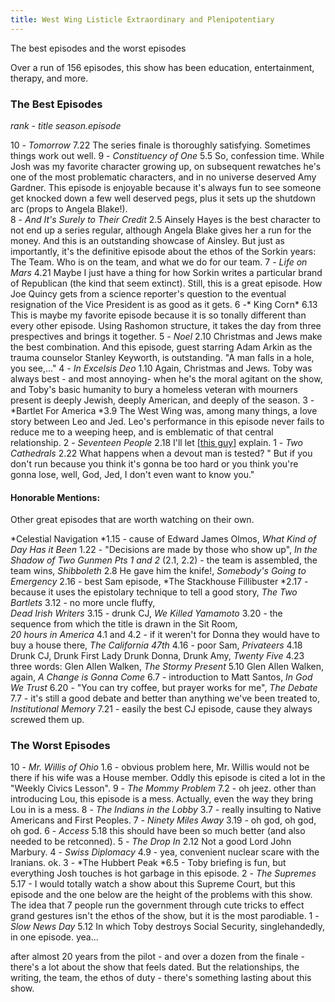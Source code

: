 ```yaml
---
title: West Wing Listicle Extraordinary and Plenipotentiary
---
```


The best episodes and the worst episodes

Over a run of 156 episodes, this show has been education, entertainment, therapy, and more. 

### The Best Episodes ###
*rank - title season.episode*

10 - *Tomorrow* 7.22 
	The series finale is thoroughly satisfying. Sometimes things work out well. 
9 - *Constituency of One* 5.5
	So, confession time. While Josh was my favorite character growing up, on subsequent rewatches he's one of the most problematic characters, and in no universe deserved Amy Gardner. This episode is enjoyable because it's always fun to see someone get knocked down a few well deserved pegs, plus it sets up the shutdown arc (props to Angela Blake!).  
8 - *And It's Surely to Their Credit* 2.5
	Ainsely Hayes is the best character to not end up a series regular, although Angela Blake gives her a run for the money. And this is an outstanding showcase of Ainsley. But just as importantly, it's the definitive episode about the ethos of the Sorkin years: The Team. Who is on the team, and what we do for our team. 
7 - *Life on Mars* 4.21
	Maybe I just have a thing for how Sorkin writes a particular brand of Republican (the kind that seem extinct). Still, this is a great episode. How Joe Quincy gets from a science reporter's question to the eventual resignation of the Vice President is as good as it gets.
6 -* King Corn* 6.13 
	This is maybe my favorite episode because it is so tonally different than every other episode.  Using Rashomon structure, it takes the day from three prespectives and brings it together. 
5 - *Noel* 2.10
	Christmas and Jews make the best combination. And this episode, guest starring Adam Arkin as the trauma counselor Stanley Keyworth, is outstanding. "A man falls in a hole, you see,..."
4 - *In Excelsis Deo* 1.10
	Again, Christmas and Jews. Toby was always best - and most annoying- when he's the moral agitant on the show, and Toby's basic humanity to bury a homeless veteran with mourners present is deeply Jewish, deeply American, and deeply of the season. 
3 - *Bartlet For America *3.9
	The West Wing was, among many things, a love story between Leo and Jed. Leo's performance in this episode never fails to reduce me to a weeping heep, and is emblematic of that central relationship. 
2 - *Seventeen People* 2.18
	I'll let [[this guy](http://seventeenpeople.com/)] explain.
1 - *Two Cathedrals* 2.22 
	What happens when a devout man is tested? " But if you don't run because you think it's gonna be too hard or you think you're gonna lose, well, God, Jed, I don't even want to know you." 

#### Honorable Mentions: #### 
Other great episodes that are worth watching on their own. 

*Celestial Navigation *1.15 - cause of Edward James Olmos, 
*What Kind of Day Has it Been* 1.22 - "Decisions are made by those who show up", 
*In the Shadow of Two Gunmen Pts 1 and 2* (2.1, 2.2) - the team is assembled, the team wins, 
*Shibboleth* 2.8 He gave him the knife!, 
*Somebody's Going to Emergency* 2.16 - best Sam episode, 
*The Stackhouse Fillibuster *2.17 - because it uses the epistolary technique to tell a good story, 
*The Two Bartlets* 3.12 - no more uncle fluffy,  
*Dead Irish Writers* 3.15 - drunk CJ,
*We Killed Yamamoto* 3.20 - the sequence from which the title is drawn in the Sit Room,  
*20 hours in America* 4.1 and 4.2 - if it weren't for Donna they would have to buy a house there, 
*The California 47th* 4.16 - poor Sam, 
*Privateers* 4.18 Drunk CJ, Drunk First Lady Drunk Donna, Drunk Amy,
*Twenty Five* 4.23 three words: Glen Allen Walken, 
*The Stormy Present* 5.10 Glen Allen Walken, again, 
*A Change is Gonna Come* 6.7 - introduction to Matt Santos, 
*In God We Trust* 6.20 - "You can try coffee, but prayer works for me", 
*The Debate* 7.7 - it's still a good debate and better than anything we've been treated to, 
*Institutional Memory* 7.21 - easily the best CJ episode, cause they always screwed them up. 


### The Worst Episodes ###

10 - *Mr. Willis of Ohio* 1.6 - obvious problem here, Mr. Willis would not be there if his wife was a House member. Oddly this episode is cited a lot in the "Weekly Civics Lesson".
9 - *The Mommy Problem* 7.2 - oh jeez. other than introducing Lou, this episode is a mess. Actually, even the way they bring Lou in is a mess. 
8 - *The Indians in the Lobby* 3.7 - really insulting to Native Americans and First Peoples.
7 - *Ninety Miles Away* 3.19 - oh god, oh god, oh god.
6 - *Access* 5.18 this should have been so much better (and also needed to be retconned). 
5 - *The Drop In* 2.12 Not a good Lord John Marbury.
4 - *Swiss Diplomacy* 4.9 - yea, convenient nuclear scare with the Iranians. ok. 
3 - *The Hubbert Peak *6.5 - Toby briefing is fun, but everything Josh touches is hot garbage in this episode. 
2 - *The Supremes* 5.17 - I would totally watch a show about this Supreme Court, but this episode and the one below are the height of the problems with this show. The idea that 7 people run the government through cute tricks to effect grand gestures isn't the ethos of the show, but it is the most parodiable. 
1 - *Slow News Day* 5.12 In which Toby destroys Social Security, singlehandedly, in one episode. yea...

after almost 20 years from the pilot - and over a dozen from the finale - there's a lot about the show that feels dated. But the relationships, the writing, the team, the ethos of duty - there's something lasting about this show.